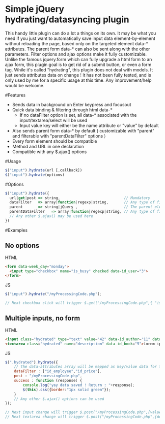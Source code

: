 # Simple jQuery hydrating/datasyncing plugin
This handy little plugin can do a lot a things on its own. It may be what you need if you just want to automatically save input data element-by-element without reloading the page, based only on the targeted element data-* attributes. The parent form data-* can also be sent along with the other parameters. Filter options and ajax options make it fully customizable.
Unlike the famous jquery.form which can fully upgrade a html form to an ajax form, this plugin goal is to get rid of a submit button, or even a form tag. While it's called "hydrating", this plugin does not deal with models. It just sends attributes data on change !
It has not been fully tested, and is only used by me for a specific usage at this time. Any improvement/help would be welcome.

#Features
- Sends data in background on Enter keypress and focusout
- Quick data binding & filtering through html data-*
  -  If no dataFilter option is set, all data-* associated with the input/textarea/select will be used
  -  Input value key will either be the name attribute or "value" by default
- Also sends parent form data-* by default ( customizable with "parent" and filterable with "parentDataFilter" options )
- Every form element should be compatible
- Method and URL in one declaration
- Compatible with any $.ajax() options

#Usage
```js
$("input").hydrate(url [,callback])
$("input").hydrate(options)
```

#Options
```js
$("input").hydrate({
  url|get|post => string,                             // Mandatory
  dataFilter   => array|function|regexp|string,       // Any type of filter. Default : false
  parent       => string|jQuery ,                     // The parent element selector which contains extra data-*. Default : "form"
  parentDataFilter   => array|function|regexp|string, // Any type of filter. Default : false
  // Any other $.ajax() may be used here
})
```

#Examples 

## No options
HTML
```html
<form data-week_day="monday">
  <input type="checkbox" name="is_busy" checked data-id_user="3">
</form>
```
JS
```js
$("input").hydrate("/myProcessingCode.php");

// Next checkbox click will trigger $.get("/myProcessingCode.php",{ "is_busy":false, "id_user":3, "week_day":"monday" })
```

## Multiple inputs, no form
HTML
```html
<input class="hydrated" type="text" value="42" data-id_author="11" data-price="39.99" data-not-sent="whatever">
<textarea class="hydrated" name="description" data-id_book="5">Lorem ipsum</textarea>
```
JS
```js
$(".hydrated").hydrate({
    // The data-attributes array will be mapped as key/value data for the request
    dataFilter : ["id_employee","id_price"], 
    post : "/myProcessingCode.php",
    success : function (response) {
        console.log("yay data saved ! Return : "+response);
        $(this).css({border:"1px solid green"});
    }
    // Any other $.ajax() options can be used
});

// Next input change will trigger $.post("/myProcessingCode.php",{value:42, id_author:11, id_price:39.99})
// Next textarea change will trigger $.post("/myProcessingCode.php",{description:"Lorem ipsum", id_book:5})
```
